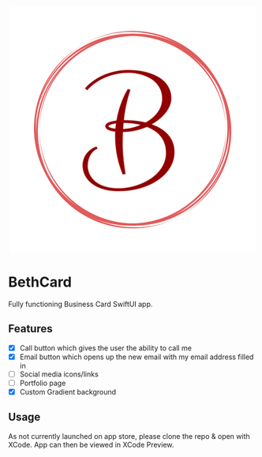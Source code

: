 <p align="center">
  <img src="BethCard/Assets.xcassets/bLogo.imageset/E0DCE91C-A099-44BA-8DA4-71587B3803BF.png">
  </p>

# BethCard

Fully functioning Business Card SwiftUI app.

## Features

- [x] Call button which gives the user the ability to call me
- [x] Email button which opens up the new email with my email address filled in
- [ ] Social media icons/links
- [ ] Portfolio page
- [x] Custom Gradient background

## Usage

As not currently launched on app store, please clone the repo & open with XCode.  App can then be viewed in XCode Preview.

